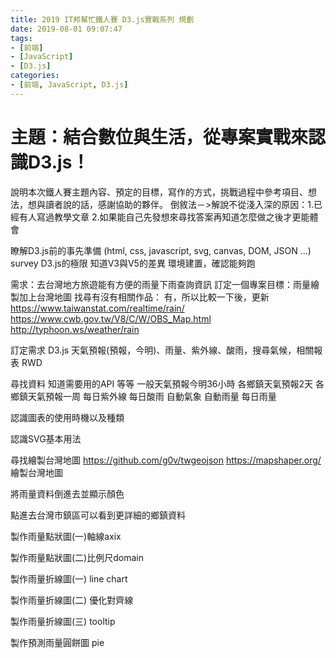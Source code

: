 ```yaml
---
title: 2019 IT邦幫忙鐵人賽 D3.js實戰系列 規劃
date: 2019-08-01 09:07:47
tags:
- [前端]
- [JavaScript]
- [D3.js]
categories: 
- [前端, JavaScript, D3.js]
---
```


# 主題：結合數位與生活，從專案實戰來認識D3.js！


說明本次鐵人賽主題內容、預定的目標，寫作的方式，挑戰過程中參考項目、想法，想與讀者說的話，感謝協助的夥伴。
倒敘法－>解說不從淺入深的原因：1.已經有人寫過教學文章 2.如果能自己先發想來尋找答案再知道怎麼做之後才更能體會


瞭解D3.js前的事先準備 (html, css, javascript, svg, canvas, DOM, JSON ...)
survey D3.js的極限
知道V3與V5的差異
環境建置，確認能夠跑


需求：去台灣地方旅遊能有方便的雨量下雨查詢資訊
訂定一個專案目標：雨量繪製加上台灣地圖
找尋有沒有相關作品：
有，所以比較一下後，更新
https://www.taiwanstat.com/realtime/rain/
https://www.cwb.gov.tw/V8/C/W/OBS_Map.html
http://typhoon.ws/weather/rain

訂定需求 D3.js 天氣預報(預報，今明)、雨量、紫外線、酸雨，搜尋氣候，相關報表 RWD


尋找資料
知道需要用的API 等等
一般天氣預報今明36小時
各鄉鎮天氣預報2天
各鄉鎮天氣預報一周
每日紫外線
每日酸雨
自動氣象
自動雨量
每日雨量


認識圖表的使用時機以及種類


認識SVG基本用法


尋找繪製台灣地圖 
https://github.com/g0v/twgeojson
https://mapshaper.org/
繪製台灣地圖


將雨量資料倒進去並顯示顏色


點進去台灣市鎮區可以看到更詳細的鄉鎮資料


製作雨量點狀圖(一)軸線axix


製作雨量點狀圖(二)比例尺domain


製作雨量折線圖(一) line chart


製作雨量折線圖(二) 優化對齊線


製作雨量折線圖(三) tooltip


製作預測雨量圓餅圖 pie















